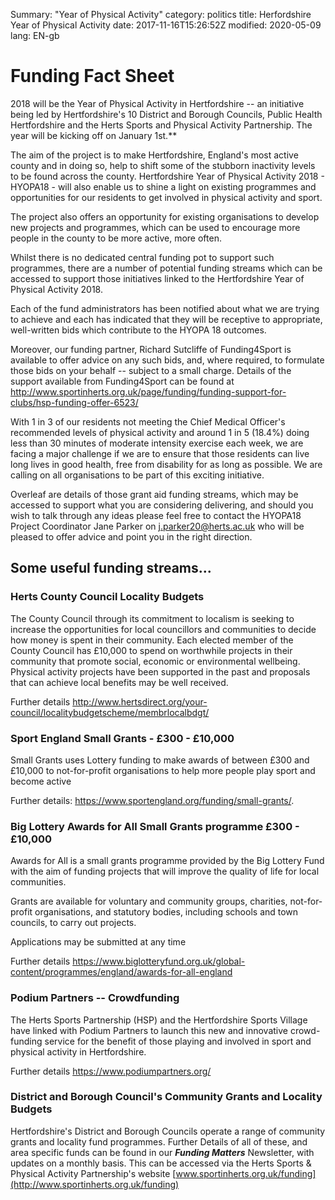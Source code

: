 Summary: "Year of Physical Activity"
category: politics
title: Herfordshire Year of Physical Activity
date: 2017-11-16T15:26:52Z
modified: 2020-05-09
lang: EN-gb




# Funding Fact Sheet


2018 will be the Year of Physical Activity in Hertfordshire -- an
initiative being led by Hertfordshire's 10 District and Borough
Councils, Public Health Hertfordshire and the Herts Sports and Physical
Activity Partnership. The year will be kicking off on January 1st.**


The aim of the project is to make Hertfordshire, England's most active
county and in doing so, help to shift some of the stubborn inactivity
levels to be found across the county. Hertfordshire Year of Physical
Activity 2018 - HYOPA18 - will also enable us to shine a light on
existing programmes and opportunities for our residents to get involved
in physical activity and sport.


The project also offers an opportunity for existing organisations to
develop new projects and programmes, which can be used to encourage more
people in the county to be more active, more often.


Whilst there is no dedicated central funding pot to support such
programmes, there are a number of potential funding streams which can be
accessed to support those initiatives linked to the Hertfordshire Year
of Physical Activity 2018.


Each of the fund administrators has been notified about what we are
trying to achieve and each has indicated that they will be receptive to
appropriate, well-written bids which contribute to the HYOPA 18
outcomes.


Moreover, our funding partner, Richard Sutcliffe of Funding4Sport is
available to offer advice on any such bids, and, where required, to
formulate those bids on your behalf -- subject to a small charge.
Details of the support available from Funding4Sport can be found at
<http://www.sportinherts.org.uk/page/funding/funding-support-for-clubs/hsp-funding-offer-6523/>


With 1 in 3 of our residents not meeting the Chief Medical Officer's
recommended levels of physical activity and around 1 in 5 (18.4%) doing
less than 30 minutes of moderate intensity exercise each week, we are
facing a major challenge if we are to ensure that those residents can
live long lives in good health, free from disability for as long as
possible. We are calling on all organisations to be part of this
exciting initiative.


Overleaf are details of those grant aid funding streams, which may be
accessed to support what you are considering delivering, and should you
wish to talk through any ideas please feel free to contact the HYOPA18
Project Coordinator Jane Parker on <j.parker20@herts.ac.uk> who will be
pleased to offer advice and point you in the right direction.


## Some useful funding streams...


### Herts County Council Locality Budgets


The County Council through its commitment to localism is seeking to
increase the opportunities for local councillors and communities to
decide how money is spent in their community. Each elected member of the
County Council has &pound;10,000 to spend on worthwhile projects in their
community that promote social, economic or environmental wellbeing.
Physical activity projects have been supported in the past and proposals
that can achieve local benefits may be well received.


Further details
<http://www.hertsdirect.org/your-council/localitybudgetscheme/membrlocalbdgt/>


### Sport England Small Grants - &pound;300 - &pound;10,000


Small Grants uses Lottery funding to make awards of between &pound;300 and
&pound;10,000 to not-for-profit organisations to help more people play sport
and become active


Further details: <https://www.sportengland.org/funding/small-grants/>.


### Big Lottery Awards for All Small Grants programme &pound;300 - &pound;10,000


Awards for All is a small grants programme provided by the Big Lottery
Fund with the aim of funding projects that will improve the quality of
life for local communities.


Grants are available for voluntary and community groups, charities,
not-for-profit organisations, and statutory bodies, including schools
and town councils, to carry out projects.


Applications may be submitted at any time


Further details
<https://www.biglotteryfund.org.uk/global-content/programmes/england/awards-for-all-england>


### Podium Partners -- Crowdfunding


The Herts Sports Partnership (HSP) and the Hertfordshire Sports
Village have linked with Podium Partners to launch this new and
innovative crowd-funding service for the benefit of those playing and
involved in sport and physical activity in Hertfordshire.


Further details <https://www.podiumpartners.org/>


### District and Borough Council's Community Grants and Locality Budgets


Hertfordshire's District and Borough Councils operate a range of
community grants and locality fund programmes. Further Details of all of
these, and area specific funds can be found in our ***Funding Matters***
Newsletter, with updates on a monthly basis. This can be accessed via
the Herts Sports & Physical Activity Partnership's website
[www.sportinherts.org.uk/funding](http://www.sportinherts.org.uk/funding)
